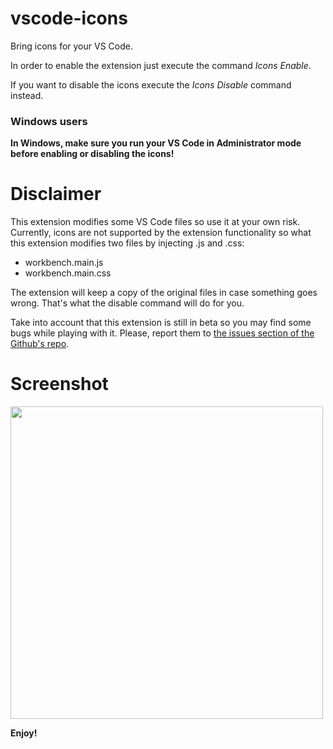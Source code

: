 # vscode-icons
Bring icons for your VS Code.

In order to enable the extension just execute the command *Icons Enable*.

If you want to disable the icons execute the *Icons Disable* command instead.

### Windows users
**In Windows, make sure you run your VS Code in Administrator mode before enabling or disabling the icons!**

# Disclaimer
This extension modifies some VS Code files so use it at your own risk.
Currently, icons are not supported by the extension functionality so what this extension modifies two files by injecting .js and .css:

- workbench.main.js
- workbench.main.css

The extension will keep a copy of the original files in case something goes wrong. That's what the disable command will do for you.

Take into account that this extension is still in beta so you may find some bugs while playing with it. Please, report them to [the issues section of the Github's repo](https://github.com/robertohuertasm/vscode-icons/issues).


# Screenshot
<img src="https://raw.githubusercontent.com/robertohuertasm/vscode-icons/master/screenshot.png" width="500">


**Enjoy!**